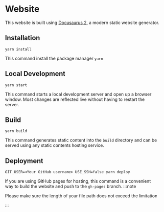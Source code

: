 # Website

This website is built using [Docusaurus 2](https://v2.docusaurus.io/), a modern static website generator.

## Installation

```console
yarn install
```

This command install the package manager `yarn`

## Local Development

```console
yarn start
```

This command starts a local development server and open up a browser window. Most changes are reflected live without having to restart the server.

## Build

```console
yarn build
```

This command generates static content into the `build` directory and can be served using any static contents hosting service.

## Deployment

```console
GIT_USER=<Your GitHub username> USE_SSH=false yarn deploy
```

If you are using GitHub pages for hosting, this command is a convenient way to build the website and push to the `gh-pages` branch.
:::note

Please make sure the length of your file path does not exceed the limitation 

:::

